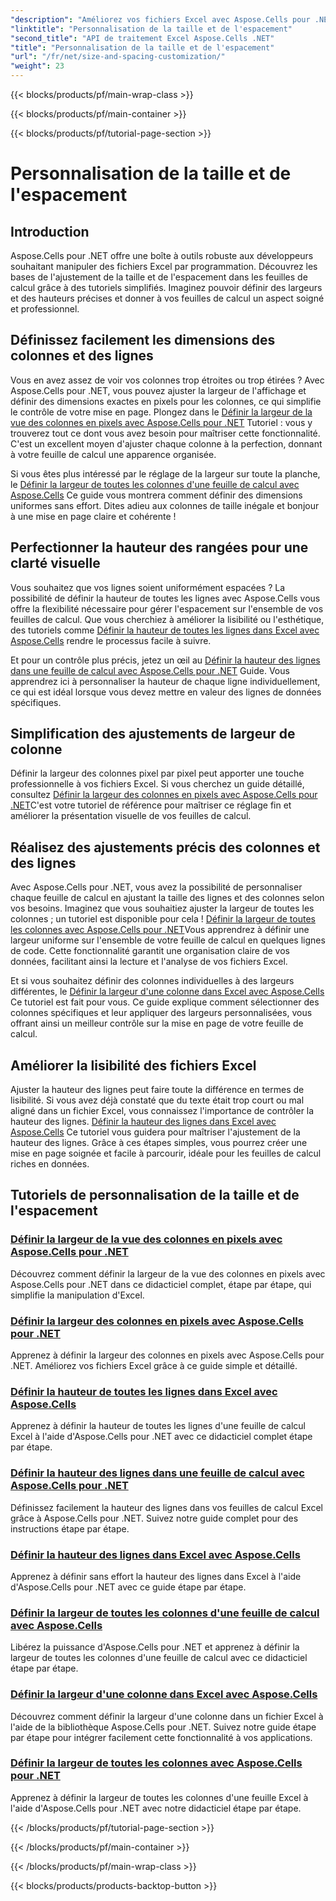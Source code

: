 ```yaml
---
"description": "Améliorez vos fichiers Excel avec Aspose.Cells pour .NET. Découvrez des tutoriels faciles à suivre pour personnaliser la taille et l'espacement, et définir facilement la largeur des colonnes et la hauteur des lignes."
"linktitle": "Personnalisation de la taille et de l'espacement"
"second_title": "API de traitement Excel Aspose.Cells .NET"
"title": "Personnalisation de la taille et de l'espacement"
"url": "/fr/net/size-and-spacing-customization/"
"weight": 23
---
```


{{< blocks/products/pf/main-wrap-class >}}

{{< blocks/products/pf/main-container >}}

{{< blocks/products/pf/tutorial-page-section >}}

# Personnalisation de la taille et de l'espacement

## Introduction

Aspose.Cells pour .NET offre une boîte à outils robuste aux développeurs souhaitant manipuler des fichiers Excel par programmation. Découvrez les bases de l'ajustement de la taille et de l'espacement dans les feuilles de calcul grâce à des tutoriels simplifiés. Imaginez pouvoir définir des largeurs et des hauteurs précises et donner à vos feuilles de calcul un aspect soigné et professionnel.

## Définissez facilement les dimensions des colonnes et des lignes

Vous en avez assez de voir vos colonnes trop étroites ou trop étirées ? Avec Aspose.Cells pour .NET, vous pouvez ajuster la largeur de l'affichage et définir des dimensions exactes en pixels pour les colonnes, ce qui simplifie le contrôle de votre mise en page. Plongez dans le [Définir la largeur de la vue des colonnes en pixels avec Aspose.Cells pour .NET](./setting-column-view-width/) Tutoriel : vous y trouverez tout ce dont vous avez besoin pour maîtriser cette fonctionnalité. C'est un excellent moyen d'ajuster chaque colonne à la perfection, donnant à votre feuille de calcul une apparence organisée.

Si vous êtes plus intéressé par le réglage de la largeur sur toute la planche, le [Définir la largeur de toutes les colonnes d'une feuille de calcul avec Aspose.Cells](./setting-width-of-all-columns-in-worksheet/) Ce guide vous montrera comment définir des dimensions uniformes sans effort. Dites adieu aux colonnes de taille inégale et bonjour à une mise en page claire et cohérente !

## Perfectionner la hauteur des rangées pour une clarté visuelle

Vous souhaitez que vos lignes soient uniformément espacées ? La possibilité de définir la hauteur de toutes les lignes avec Aspose.Cells vous offre la flexibilité nécessaire pour gérer l'espacement sur l'ensemble de vos feuilles de calcul. Que vous cherchiez à améliorer la lisibilité ou l'esthétique, des tutoriels comme [Définir la hauteur de toutes les lignes dans Excel avec Aspose.Cells](./setting-height-of-all-rows/) rendre le processus facile à suivre.

Et pour un contrôle plus précis, jetez un œil au [Définir la hauteur des lignes dans une feuille de calcul avec Aspose.Cells pour .NET](./setting-height-of-all-rows-in-worksheet/) Guide. Vous apprendrez ici à personnaliser la hauteur de chaque ligne individuellement, ce qui est idéal lorsque vous devez mettre en valeur des lignes de données spécifiques.

## Simplification des ajustements de largeur de colonne

Définir la largeur des colonnes pixel par pixel peut apporter une touche professionnelle à vos fichiers Excel. Si vous cherchez un guide détaillé, consultez [Définir la largeur des colonnes en pixels avec Aspose.Cells pour .NET](./setting-column-width/)C'est votre tutoriel de référence pour maîtriser ce réglage fin et améliorer la présentation visuelle de vos feuilles de calcul.

## Réalisez des ajustements précis des colonnes et des lignes

Avec Aspose.Cells pour .NET, vous avez la possibilité de personnaliser chaque feuille de calcul en ajustant la taille des lignes et des colonnes selon vos besoins. Imaginez que vous souhaitiez ajuster la largeur de toutes les colonnes ; un tutoriel est disponible pour cela ! [Définir la largeur de toutes les colonnes avec Aspose.Cells pour .NET](./setting-width-of-all-columns/)Vous apprendrez à définir une largeur uniforme sur l'ensemble de votre feuille de calcul en quelques lignes de code. Cette fonctionnalité garantit une organisation claire de vos données, facilitant ainsi la lecture et l'analyse de vos fichiers Excel.

Et si vous souhaitez définir des colonnes individuelles à des largeurs différentes, le [Définir la largeur d'une colonne dans Excel avec Aspose.Cells](./setting-width-of-column/) Ce tutoriel est fait pour vous. Ce guide explique comment sélectionner des colonnes spécifiques et leur appliquer des largeurs personnalisées, vous offrant ainsi un meilleur contrôle sur la mise en page de votre feuille de calcul. 

## Améliorer la lisibilité des fichiers Excel

Ajuster la hauteur des lignes peut faire toute la différence en termes de lisibilité. Si vous avez déjà constaté que du texte était trop court ou mal aligné dans un fichier Excel, vous connaissez l'importance de contrôler la hauteur des lignes. [Définir la hauteur des lignes dans Excel avec Aspose.Cells](./setting-height-of-row/) Ce tutoriel vous guidera pour maîtriser l'ajustement de la hauteur des lignes. Grâce à ces étapes simples, vous pourrez créer une mise en page soignée et facile à parcourir, idéale pour les feuilles de calcul riches en données.

## Tutoriels de personnalisation de la taille et de l'espacement
### [Définir la largeur de la vue des colonnes en pixels avec Aspose.Cells pour .NET](./setting-column-view-width/)
Découvrez comment définir la largeur de la vue des colonnes en pixels avec Aspose.Cells pour .NET dans ce didacticiel complet, étape par étape, qui simplifie la manipulation d'Excel.
### [Définir la largeur des colonnes en pixels avec Aspose.Cells pour .NET](./setting-column-width/)
Apprenez à définir la largeur des colonnes en pixels avec Aspose.Cells pour .NET. Améliorez vos fichiers Excel grâce à ce guide simple et détaillé.
### [Définir la hauteur de toutes les lignes dans Excel avec Aspose.Cells](./setting-height-of-all-rows/)
Apprenez à définir la hauteur de toutes les lignes d'une feuille de calcul Excel à l'aide d'Aspose.Cells pour .NET avec ce didacticiel complet étape par étape.
### [Définir la hauteur des lignes dans une feuille de calcul avec Aspose.Cells pour .NET](./setting-height-of-all-rows-in-worksheet/)
Définissez facilement la hauteur des lignes dans vos feuilles de calcul Excel grâce à Aspose.Cells pour .NET. Suivez notre guide complet pour des instructions étape par étape.
### [Définir la hauteur des lignes dans Excel avec Aspose.Cells](./setting-height-of-row/)
Apprenez à définir sans effort la hauteur des lignes dans Excel à l'aide d'Aspose.Cells pour .NET avec ce guide étape par étape.
### [Définir la largeur de toutes les colonnes d'une feuille de calcul avec Aspose.Cells](./setting-width-of-all-columns-in-worksheet/)
Libérez la puissance d'Aspose.Cells pour .NET et apprenez à définir la largeur de toutes les colonnes d'une feuille de calcul avec ce didacticiel étape par étape.
### [Définir la largeur d'une colonne dans Excel avec Aspose.Cells](./setting-width-of-column/)
Découvrez comment définir la largeur d'une colonne dans un fichier Excel à l'aide de la bibliothèque Aspose.Cells pour .NET. Suivez notre guide étape par étape pour intégrer facilement cette fonctionnalité à vos applications.
### [Définir la largeur de toutes les colonnes avec Aspose.Cells pour .NET](./setting-width-of-all-columns/)
Apprenez à définir la largeur de toutes les colonnes d'une feuille Excel à l'aide d'Aspose.Cells pour .NET avec notre didacticiel étape par étape.

{{< /blocks/products/pf/tutorial-page-section >}}

{{< /blocks/products/pf/main-container >}}

{{< /blocks/products/pf/main-wrap-class >}}

{{< blocks/products/products-backtop-button >}}